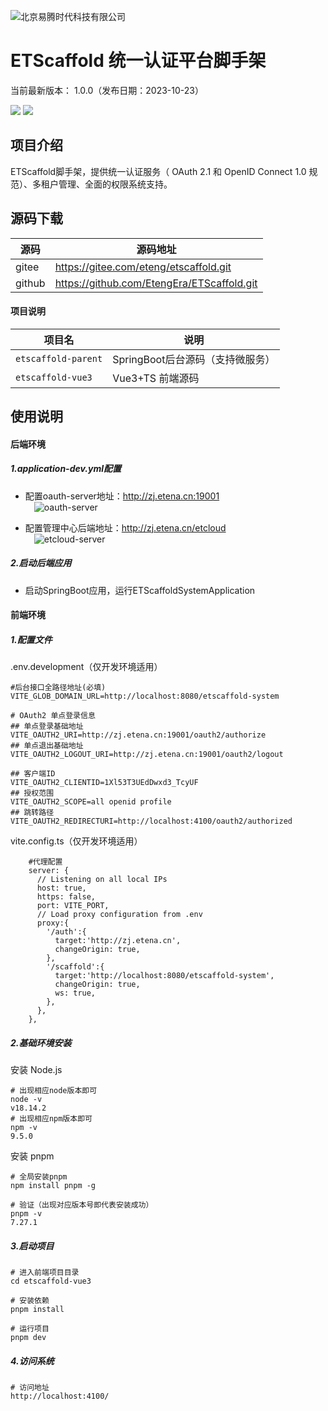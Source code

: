 

![北京易腾时代科技有限公司](https://eteng.oss-cn-qingdao.aliyuncs.com/git/images/etena.jpg "易腾时代")



ETScaffold 统一认证平台脚手架
===============

当前最新版本： 1.0.0（发布日期：2023-10-23） 


[![](https://eteng.oss-cn-qingdao.aliyuncs.com/git/images/Author-北京易腾时代科技-orange.svg)](http://www.etena.cn)
[![](https://eteng.oss-cn-qingdao.aliyuncs.com/git/images/version-1.0.0-brightgreen.svg)](https://gitee.com/eteng/etscaffold)


项目介绍
-----------------------------------

ETScaffold脚手架，提供统一认证服务（ OAuth 2.1 和 OpenID Connect 1.0 规范）、多租户管理、全面的权限系统支持。


源码下载
-----------------------------------

| 源码                | 源码地址                     | 
|--------------------|------------------------|
| gitee    | https://gitee.com/eteng/etscaffold.git        |
| github  | https://github.com/EtengEra/ETScaffold.git |

#### 项目说明

| 项目名                | 说明                     | 
|--------------------|------------------------|
| `etscaffold-parent`    | SpringBoot后台源码（支持微服务）        |
| `etscaffold-vue3` | Vue3+TS 前端源码 |


使用说明
-----------------------------------

#### 后端环境

##### 1.application-dev.yml配置

* 配置oauth-server地址：http://zj.etena.cn:19001  
&emsp;![](https://eteng.oss-cn-qingdao.aliyuncs.com/git/images/oauth-server.png "oauth-server")  

* 配置管理中心后端地址：http://zj.etena.cn/etcloud  
&emsp;![](https://eteng.oss-cn-qingdao.aliyuncs.com/git/images/etcloudserver.png "etcloud-server")

##### 2.启动后端应用
* 启动SpringBoot应用，运行ETScaffoldSystemApplication

#### 前端环境

##### 1.配置文件
.env.development（仅开发环境适用）

```
#后台接口全路径地址(必填)
VITE_GLOB_DOMAIN_URL=http://localhost:8080/etscaffold-system

# OAuth2 单点登录信息
## 单点登录基础地址
VITE_OAUTH2_URI=http://zj.etena.cn:19001/oauth2/authorize
## 单点退出基础地址
VITE_OAUTH2_LOGOUT_URI=http://zj.etena.cn:19001/oauth2/logout

## 客户端ID
VITE_OAUTH2_CLIENTID=1Xl53T3UEdDwxd3_TcyUF
## 授权范围
VITE_OAUTH2_SCOPE=all openid profile
## 跳转路径
VITE_OAUTH2_REDIRECTURI=http://localhost:4100/oauth2/authorized
```

vite.config.ts（仅开发环境适用）

```
    #代理配置
    server: {
      // Listening on all local IPs
      host: true,
      https: false,
      port: VITE_PORT,
      // Load proxy configuration from .env
      proxy:{
        '/auth':{
          target:'http://zj.etena.cn',          
          changeOrigin: true,
        },
        '/scaffold':{          
          target:'http://localhost:8080/etscaffold-system',
          changeOrigin: true,
          ws: true,
        },        
      },
    },
```

##### 2.基础环境安装
安装 Node.js

```
# 出现相应node版本即可
node -v
v18.14.2
# 出现相应npm版本即可
npm -v
9.5.0
```
安装 pnpm

```
# 全局安装pnpm
npm install pnpm -g

# 验证（出现对应版本号即代表安装成功）
pnpm -v
7.27.1
```

##### 3.启动项目
```
# 进入前端项目目录
cd etscaffold-vue3

# 安装依赖
pnpm install

# 运行项目
pnpm dev
```

##### 4.访问系统
```
# 访问地址
http://localhost:4100/


```
